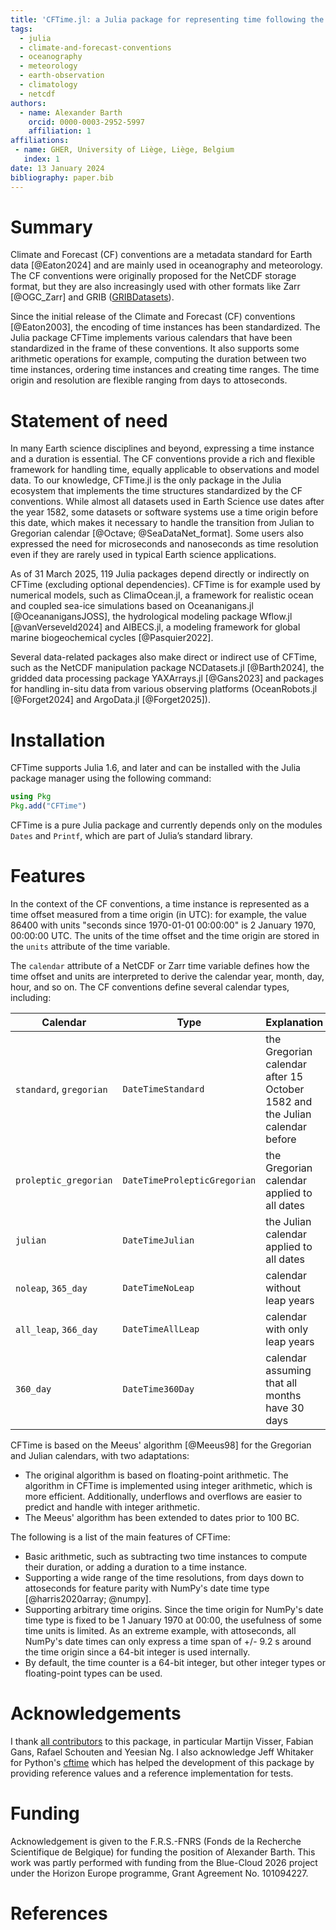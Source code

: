 ```yaml
---
title: 'CFTime.jl: a Julia package for representing time following the Climate and Forecast conventions'
tags:
  - julia
  - climate-and-forecast-conventions
  - oceanography
  - meteorology
  - earth-observation
  - climatology
  - netcdf
authors:
  - name: Alexander Barth
    orcid: 0000-0003-2952-5997
    affiliation: 1
affiliations:
 - name: GHER, University of Liège, Liège, Belgium
   index: 1
date: 13 January 2024
bibliography: paper.bib
---
```


# Summary


Climate and Forecast (CF) conventions are a metadata standard for Earth data [@Eaton2024] and are mainly used in oceanography and meteorology.
The CF conventions were originally proposed for the NetCDF storage format, but they are also increasingly used with other formats like Zarr [@OGC_Zarr] and GRIB ([GRIBDatasets](https://github.com/JuliaGeo/GRIBDatasets.jl)).

Since the initial release of the Climate and Forecast (CF) conventions [@Eaton2003], the encoding of time instances has been standardized. The Julia package CFTime implements various calendars that have been standardized in the frame of these conventions. It also supports some arithmetic operations for example, computing the duration between two time instances, ordering time instances and creating time ranges. The time origin and resolution are flexible ranging from days to attoseconds.


# Statement of need

In many Earth science disciplines and beyond, expressing a time instance and a duration is essential. The CF conventions provide a rich and flexible
framework for handling time, equally applicable to observations and model data. To our knowledge, CFTime.jl is the only package in the Julia ecosystem that implements the time structures standardized by the CF conventions. While almost all datasets used in Earth Science use dates after the year 1582, some datasets or software systems use a time origin before this date, which makes it necessary to handle the transition from Julian to Gregorian calendar [@Octave; @SeaDataNet_format].
Some users also expressed the need for microseconds and nanoseconds as time resolution even if they are rarely used in typical Earth science applications.

As of 31 March 2025, 119 Julia packages depend directly or indirectly on CFTime (excluding optional dependencies). CFTime is for example used by numerical models, such as ClimaOcean.jl, a framework for realistic ocean and coupled sea-ice simulations based on Oceananigans.jl [@OceananigansJOSS], the hydrological modeling package Wflow.jl [@vanVerseveld2024] and AIBECS.jl, a modeling framework for global marine biogeochemical cycles [@Pasquier2022].

Several data-related packages also make direct or indirect use of CFTime, such as the NetCDF manipulation package NCDatasets.jl [@Barth2024], the gridded data processing package YAXArrays.jl [@Gans2023] and packages for handling in-situ data from various observing platforms (OceanRobots.jl [@Forget2024] and ArgoData.jl [@Forget2025]).

# Installation

CFTime supports Julia 1.6, and later and can be installed with the Julia package manager using the following command:

```julia
using Pkg
Pkg.add("CFTime")
```
CFTime is a pure Julia package and currently depends only on the modules `Dates` and `Printf`, which are part of Julia’s standard library.

# Features

In the context of the CF conventions, a time instance is represented as a time offset measured from a time origin (in UTC): for example, the value 86400 with units "seconds since 1970-01-01 00:00:00" is 2 January 1970, 00:00:00 UTC. The units of the time offset and the time origin are stored in the `units` attribute of the time variable.

The `calendar` attribute of a NetCDF or Zarr time variable defines how the time offset and units are interpreted to derive the calendar year, month, day, hour, and so on.
The CF conventions define several calendar types, including:

| Calendar                | Type                         | Explanation |
| ----------------------- | ---------------------------- | ---------------------------- |
| `standard`, `gregorian` | `DateTimeStandard`           | the Gregorian calendar after 15 October 1582 and the Julian calendar before  |
| `proleptic_gregorian`   | `DateTimeProlepticGregorian` | the Gregorian calendar applied to all dates |
| `julian`                | `DateTimeJulian`             | the Julian calendar applied to all dates |
| `noleap`, `365_day`     | `DateTimeNoLeap`             | calendar without leap years |
| `all_leap`, `366_day`   | `DateTimeAllLeap`            | calendar with only leap years |
| `360_day`               | `DateTime360Day`             | calendar assuming that all months have 30 days |

CFTime is based on the Meeus' algorithm [@Meeus98] for the Gregorian and Julian calendars, with two adaptations:

* The original algorithm is based on floating-point arithmetic. The algorithm in CFTime is implemented using integer arithmetic, which is more efficient.
Additionally, underflows and overflows are easier to predict and handle with integer arithmetic.
* The Meeus' algorithm has been extended to dates prior to 100 BC.

The following is a list of the main features of CFTime:

* Basic arithmetic, such as subtracting two time instances to compute their duration, or adding a duration to a time instance.
* Supporting a wide range of the time resolutions, from days down to attoseconds for feature parity with NumPy's date time type [@harris2020array; @numpy].
* Supporting arbitrary time origins. Since the time origin for NumPy's date time type is fixed to be 1 January 1970 at 00:00, the usefulness of some time units is limited. As an extreme example, with attoseconds, all NumPy's date times can only express a time span of +/- 9.2 s around the time origin since a 64-bit integer is used internally.
* By default, the time counter is a 64-bit integer, but other integer types or floating-point types can be used.

# Acknowledgements

I thank [all contributors](https://github.com/JuliaGeo/CFTime.jl/graphs/contributors) to this package, in particular Martijn Visser, Fabian Gans, Rafael Schouten and Yeesian Ng. I also acknowledge Jeff Whitaker for Python's [cftime](https://github.com/Unidata/cftime) which has helped the development of this package by providing reference values and a reference implementation for tests.

# Funding

Acknowledgement is given to the F.R.S.-FNRS (Fonds de la Recherche Scientifique de Belgique) for funding the position of Alexander Barth. This work was partly performed with funding from the Blue-Cloud 2026 project under the Horizon Europe programme, Grant Agreement No. 101094227.

# References
